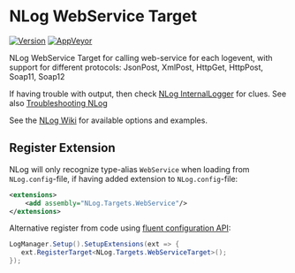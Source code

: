 # NLog WebService Target

[![Version](https://badge.fury.io/nu/NLog.Targets.WebService.svg)](https://www.nuget.org/packages/NLog.Targets.WebService)
[![AppVeyor](https://img.shields.io/appveyor/ci/nlog/NLog-Targets-WebService/master.svg)](https://ci.appveyor.com/project/nlog/NLog-Targets-WebService/branch/master)

NLog WebService Target for calling web-service for each logevent, with support for different protocols: JsonPost, XmlPost, HttpGet, HttpPost, Soap11, Soap12

If having trouble with output, then check [NLog InternalLogger](https://github.com/NLog/NLog/wiki/Internal-Logging) for clues. See also [Troubleshooting NLog](https://github.com/NLog/NLog/wiki/Logging-Troubleshooting)

See the [NLog Wiki](https://github.com/NLog/NLog/wiki/WebService-target) for available options and examples.

## Register Extension

NLog will only recognize type-alias `WebService` when loading from `NLog.config`-file, if having added extension to `NLog.config`-file:

```xml
<extensions>
    <add assembly="NLog.Targets.WebService"/>
</extensions>
```

Alternative register from code using [fluent configuration API](https://github.com/NLog/NLog/wiki/Fluent-Configuration-API):

```csharp
LogManager.Setup().SetupExtensions(ext => {
   ext.RegisterTarget<NLog.Targets.WebServiceTarget>();
});
```
